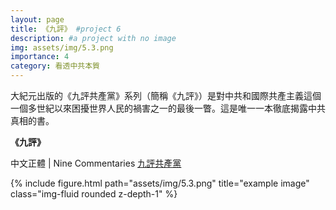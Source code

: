 ```yaml
---
layout: page
title: 《九評》 #project 6
description: #a project with no image
img: assets/img/5.3.png
importance: 4
category: 看透中共本質
---
```


大紀元出版的《九評共產黨》系列（簡稱《九評》）是對中共和國際共產主義這個一個多世紀以來困擾世界人民的禍害之一的最後一瞥。這是唯一一本徹底揭露中共真相的書。

**《九評》**

中文正體 | Nine Commentaries [<u>九評共產黨</u>](https://www.ninecommentaries.com/chinese-traditional)


<div class="row">
    <div class="col-sm mt-3 mt-md-0">
        {% include figure.html path="assets/img/5.3.png" title="example image" class="img-fluid rounded z-depth-1" %}
    </div>
</div>


<!-- [九評共產黨**](https://www.ninecommentaries.com/chinese-traditional) -->

